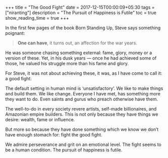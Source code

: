 +++
title =  "The Good Fight"
date = 2017-12-15T00:00:09+05:30
tags = ["niranting"]
description = "The Pursuit of Happiness is Futile"
toc = true
show_reading_time = true
+++

In the first few pages of the book Born Standing Up, Steve says something poignant:

> **One can have**, it turns out, an affection for the war years.

He was someone chasing something external: fame, glory, money or a version of these. Yet, in his dusk years — once he had achieved some of those, he valued his struggle more than his fame and glory.

For Steve, it was not about achieving these, it was, as I have come to call it: a good fight.

The default setting in human mind is ‘unsatisfactory’. We like to make things and build them. We like change. Everyone I have met, has something more they want to do. Even saints and gurus who preach otherwise have them.

The well-to-do in every society revere artists, self-made billionaires, and Amazonian empire builders. This is not only because they have things we desire: wealth, fame or influence.

But more so because they have done something which we know we don’t have enough stomach for: fight the good fight.

We admire perseverance and grit on an emotional level. 
The fight seems to be a human condition. 
The pursuit of happiness is futile.